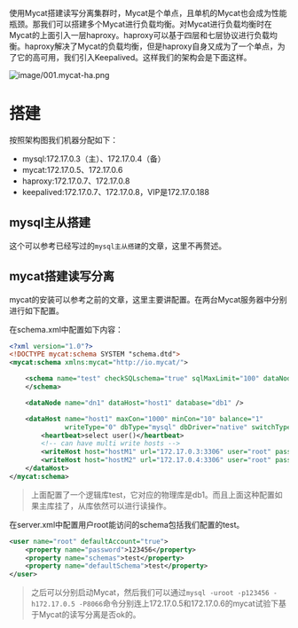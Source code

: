 使用Mycat搭建读写分离集群时，Mycat是个单点，且单机的Mycat也会成为性能瓶颈。那我们可以搭建多个Mycat进行负载均衡。对Mycat进行负载均衡时在Mycat的上面引入一层haproxy。haproxy可以基于四层和七层协议进行负载均衡。haproxy解决了Mycat的负载均衡，但是haproxy自身又成为了一个单点，为了它的高可用，我们引入Keepalived。这样我们的架构会是下面这样。

![image/001.mycat-ha.png](架构图)

# 搭建

按照架构图我们机器分配如下：

* mysql:172.17.0.3（主）、172.17.0.4（备）
* mycat:172.17.0.5、172.17.0.6
* haproxy:172.17.0.7、172.17.0.8
* keepalived:172.17.0.7、172.17.0.8，VIP是172.17.0.188

## mysql主从搭建

这个可以参考已经写过的`mysql主从搭建`的文章，这里不再赘述。

## mycat搭建读写分离

mycat的安装可以参考之前的文章，这里主要讲配置。在两台Mycat服务器中分别进行如下配置。

在schema.xml中配置如下内容：

```xml
<?xml version="1.0"?>
<!DOCTYPE mycat:schema SYSTEM "schema.dtd">
<mycat:schema xmlns:mycat="http://io.mycat/">

	<schema name="test" checkSQLschema="true" sqlMaxLimit="100" dataNode="dn1">
	</schema>

	<dataNode name="dn1" dataHost="host1" database="db1" />

	<dataHost name="host1" maxCon="1000" minCon="10" balance="1"
			  writeType="0" dbType="mysql" dbDriver="native" switchType="1"  slaveThreshold="100">
		<heartbeat>select user()</heartbeat>
		<!-- can have multi write hosts -->
		<writeHost host="hostM1" url="172.17.0.3:3306" user="root" password="123456"/>
		<writeHost host="hostM2" url="172.17.0.4:3306" user="root" password="123456"/>
	</dataHost>
</mycat:schema>

```

> 上面配置了一个逻辑库test，它对应的物理库是db1。而且上面这种配置如果主库挂了，从库依然可以进行读操作。

在server.xml中配置用户root能访问的schema包括我们配置的test。

```xml
<user name="root" defaultAccount="true">
	<property name="password">123456</property>
	<property name="schemas">test</property>
	<property name="defaultSchema">test</property>
</user>

```

> 之后可以分别启动Mycat，然后我们可以通过`mysql -uroot -p123456 -h172.17.0.5 -P8066`命令分别连上172.17.0.5和172.17.0.6的mycat试验下基于Mycat的读写分离是否ok的。





